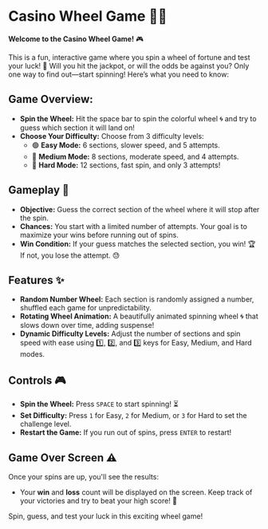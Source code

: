 # Casino Wheel Game 🎰🎡

**Welcome to the Casino Wheel Game!** 🎮

This is a fun, interactive game where you spin a wheel of fortune and test your luck! 🎲 Will you hit the jackpot, or will the odds be against you? Only one way to find out—start spinning! Here’s what you need to know:

## Game Overview:
- **Spin the Wheel:** Hit the space bar to spin the colorful wheel 🌀 and try to guess which section it will land on! 
- **Choose Your Difficulty:** Choose from 3 difficulty levels:
  - 🟢 **Easy Mode:** 6 sections, slower speed, and 5 attempts.
  - 🔵 **Medium Mode:** 8 sections, moderate speed, and 4 attempts.
  - 🔴 **Hard Mode:** 12 sections, fast spin, and only 3 attempts!
  
## Gameplay 🎯
- **Objective:** Guess the correct section of the wheel where it will stop after the spin. 
- **Chances:** You start with a limited number of attempts. Your goal is to maximize your wins before running out of spins.
- **Win Condition:** If your guess matches the selected section, you win! 🏆 If not, you lose the attempt. 😓
  
## Features ✨
- **Random Number Wheel:** Each section is randomly assigned a number, shuffled each game for unpredictability.
- **Rotating Wheel Animation:** A beautifully animated spinning wheel 🌀 that slows down over time, adding suspense!
- **Dynamic Difficulty Levels:** Adjust the number of sections and spin speed with ease using 1️⃣, 2️⃣, and 3️⃣ keys for Easy, Medium, and Hard modes.

## Controls 🎮
- **Spin the Wheel:** Press `SPACE` to start spinning! ⏳
- **Set Difficulty:** Press `1` for Easy, `2` for Medium, or `3` for Hard to set the challenge level.
- **Restart the Game:** If you run out of spins, press `ENTER` to restart!

## Game Over Screen ⚠️
Once your spins are up, you'll see the results:
- Your **win** and **loss** count will be displayed on the screen. Keep track of your victories and try to beat your high score! 🏅

Spin, guess, and test your luck in this exciting wheel game!
